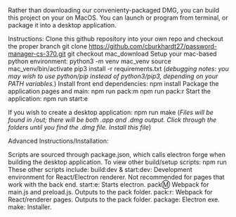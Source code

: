 Rather than downloading our convenienty-packaged DMG, you can build this project on your on MacOS.
You can launch or program from terminal, or package it into a desktop application.

Instructions:
Clone this github repository into your own repo and checkout the proper branch
    git clone https://github.com/cburkhardt27/password-manager-cs-370.git
    git checkout mac_download
Setup your mac-based python environment:
    python3 -m venv mac_venv
    source mac_venv/bin/activate
    pip3 install -r requirements.txt
  (*debugging notes: you may wish to use python/pip instead of python3/pip3, depending on your PATH variables.*)
Install front end dependencies:
    npm install
Package the application pages and main:
    npm run pack:m
    npm run pack:r
Start the application:
    npm run start:e

If you wish to create a desktop application:
    npm run make
    (*Files will be found in /out; there will be both .app and .dmg output. Click through the folders until you find the .dmg file. Install this file*)


Advanced Instructions/Installation:

Scripts are sourced through package.json, which calls electron forge when building the desktop application.
To view other build/setup scripts: 
    npm run
These other scripts include:
    build:dev & start:dev: Development environment for React/Electron renderer. Not recommended for pages that work with the back end.
    start:e: Starts electron.
    pack:m: Webpack for main.js and preload.js. Outputs to the pack folder.
    pack:r: Webpack for React/renderer pages. Outputs to the pack folder.
    package: Electron exe.
    make: Installer.
